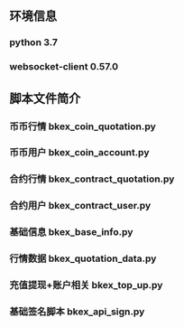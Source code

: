 ## 环境信息
### python 3.7 
### websocket-client 0.57.0

## 脚本文件简介
### 币币行情  bkex_coin_quotation.py
### 币币用户  bkex_coin_account.py
### 合约行情  bkex_contract_quotation.py
### 合约用户  bkex_contract_user.py
### 基础信息  bkex_base_info.py
### 行情数据  bkex_quotation_data.py
### 充值提现+账户相关 bkex_top_up.py
### 基础签名脚本 bkex_api_sign.py
 